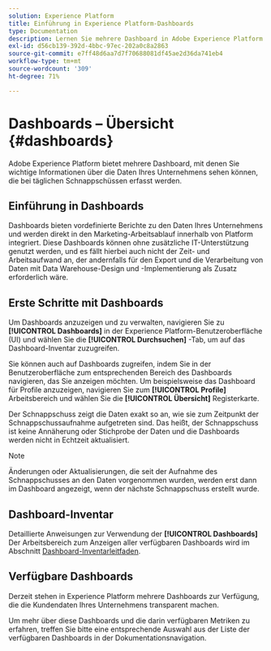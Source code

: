 ```yaml
---
solution: Experience Platform
title: Einführung in Experience Platform-Dashboards
type: Documentation
description: Lernen Sie mehrere Dashboard in Adobe Experience Platform kennen, mit denen Sie wichtige Informationen zu den Daten Ihres Unternehmens sehen können, die bei täglichen Schnappschüssen erfasst werden.
exl-id: d56cb139-392d-4bbc-97ec-202a0c8a2863
source-git-commit: e7ff48d6aa7d7f70688081df45ae2d36da741eb4
workflow-type: tm+mt
source-wordcount: '309'
ht-degree: 71%

---
```



# Dashboards – Übersicht {#dashboards}

Adobe Experience Platform bietet mehrere Dashboard, mit denen Sie wichtige Informationen über die Daten Ihres Unternehmens sehen können, die bei täglichen Schnappschüssen erfasst werden.

## Einführung in Dashboards

Dashboards bieten vordefinierte Berichte zu den Daten Ihres Unternehmens und werden direkt in den Marketing-Arbeitsablauf innerhalb von Platform integriert. Diese Dashboards können ohne zusätzliche IT-Unterstützung genutzt werden, und es fällt hierbei auch nicht der Zeit- und Arbeitsaufwand an, der andernfalls für den Export und die Verarbeitung von Daten mit Data Warehouse-Design und -Implementierung als Zusatz erforderlich wäre.

## Erste Schritte mit Dashboards

Um Dashboards anzuzeigen und zu verwalten, navigieren Sie zu **[!UICONTROL Dashboards]** in der Experience Platform-Benutzeroberfläche (UI) und wählen Sie die **[!UICONTROL Durchsuchen]** -Tab, um auf das Dashboard-Inventar zuzugreifen.

Sie können auch auf Dashboards zugreifen, indem Sie in der Benutzeroberfläche zum entsprechenden Bereich des Dashboards navigieren, das Sie anzeigen möchten. Um beispielsweise das Dashboard für Profile anzuzeigen, navigieren Sie zum **[!UICONTROL Profile]** Arbeitsbereich und wählen Sie die **[!UICONTROL Übersicht]** Registerkarte.

Der Schnappschuss zeigt die Daten exakt so an, wie sie zum Zeitpunkt der Schnappschussaufnahme aufgetreten sind. Das heißt, der Schnappschuss ist keine Annäherung oder Stichprobe der Daten und die Dashboards werden nicht in Echtzeit aktualisiert.

>[!NOTE]
>
>Änderungen oder Aktualisierungen, die seit der Aufnahme des Schnappschusses an den Daten vorgenommen wurden, werden erst dann im Dashboard angezeigt, wenn der nächste Schnappschuss erstellt wurde.

## Dashboard-Inventar

Detaillierte Anweisungen zur Verwendung der **[!UICONTROL Dashboards]** Der Arbeitsbereich zum Anzeigen aller verfügbaren Dashboards wird im Abschnitt [Dashboard-Inventarleitfaden](./inventory.md).

## Verfügbare Dashboards

Derzeit stehen in Experience Platform mehrere Dashboards zur Verfügung, die die Kundendaten Ihres Unternehmens transparent machen.

Um mehr über diese Dashboards und die darin verfügbaren Metriken zu erfahren, treffen Sie bitte eine entsprechende Auswahl aus der Liste der verfügbaren Dashboards in der Dokumentationsnavigation.
